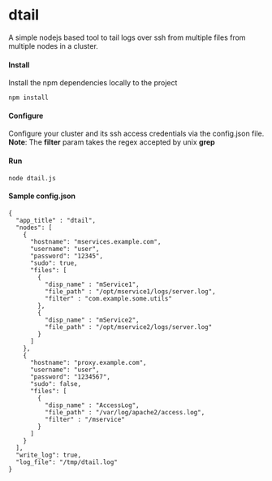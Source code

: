 # dtail
A simple nodejs based tool to tail logs over ssh from multiple files from multiple nodes in a cluster.

#### Install
Install the npm dependencies locally to the project

```
npm install
```

#### Configure 
Configure your cluster and its ssh access credentials via the config.json file.  
**Note**: The **filter** param takes the regex accepted by unix **grep**


#### Run
```
node dtail.js
```


#### Sample config.json
```
{
  "app_title" : "dtail",
  "nodes": [
    {
      "hostname": "mservices.example.com",
      "username": "user",
      "password": "12345",
      "sudo": true,
      "files": [
        {
          "disp_name" : "mService1",
          "file_path" : "/opt/mservice1/logs/server.log",
          "filter" : "com.example.some.utils"
        },
        {
          "disp_name" : "mService2",
          "file_path" : "/opt/mservice2/logs/server.log"
        }
      ]
    }, 
    {
      "hostname": "proxy.example.com",
      "username": "user",
      "password": "1234567",
      "sudo": false,
      "files": [
        {
          "disp_name" : "AccessLog",
          "file_path" : "/var/log/apache2/access.log",
          "filter" : "/mservice"
        }
      ]
    }
  ],
  "write_log": true,
  "log_file": "/tmp/dtail.log"
}
```
